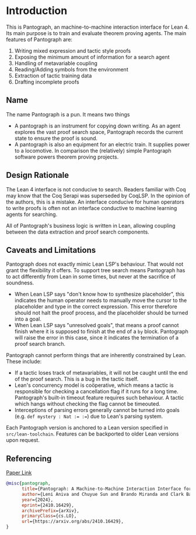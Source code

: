 # Introduction

This is Pantograph, an machine-to-machine interaction interface for Lean 4.
Its main purpose is to train and evaluate theorem proving agents. The main
features of Pantograph are:

1. Writing mixed expression and tactic style proofs
2. Exposing the minimum amount of information for a search agent
3. Handling of metavariable coupling
4. Reading/Adding symbols from the environment
5. Extraction of tactic training data
6. Drafting incomplete proofs

## Name

The name Pantograph is a pun. It means two things
- A pantograph is an instrument for copying down writing. As an agent explores
  the vast proof search space, Pantograph records the current state to ensure
  the proof is sound.
- A pantograph is also an equipment for an electric train. It supplies power to
  a locomotive. In comparison the (relatively) simple Pantograph software powers
  theorem proving projects.

## Design Rationale

The Lean 4 interface is not conducive to search. Readers familiar with Coq may
know that the Coq Serapi was superseded by CoqLSP. In the opinion of the
authors, this is a mistake. An interface conducive for human operators to write
proofs is often not an interface conductive to machine learning agents for
searching.

All of Pantograph's business logic is written in Lean, allowing coupling between
the data extraction and proof search components.

## Caveats and Limitations

Pantograph does not exactly mimic Lean LSP's behaviour. That would not grant the
flexibility it offers.  To support tree search means Pantograph has to act
differently from Lean in some times, but never at the sacrifice of soundness.

- When Lean LSP says "don't know how to synthesize placeholder", this indicates
  the human operator needs to manually move the cursor to the placeholder and
  type in the correct expression. This error therefore should not halt the proof
  process, and the placeholder should be turned into a goal.
- When Lean LSP says "unresolved goals", that means a proof cannot finish where
  it is supposed to finish at the end of a `by` block. Pantograph will raise the
  error in this case, since it indicates the termination of a proof search branch.

Pantograph cannot perform things that are inherently constrained by Lean. These
include:

- If a tactic loses track of metavariables, it will not be caught until the end
  of the proof search. This is a bug in the tactic itself.
- Lean's concurrency model is coöperative, which means a tactic is responsible
  for checking a cancellation flag if it runs for a long time. Pantograph's
  built-in timeout feature requires such behaviour. A tactic which hangs without
  checking the flag cannot be timeouted.
- Interceptions of parsing errors generally cannot be turned into goals (e.g.
  `def mystery : Nat := :=`) due to Lean's parsing system.

Each Pantograph version is anchored to a Lean version specified in
`src/lean-toolchain`. Features can be backported to older Lean versions upon
request.

## Referencing

[Paper Link](https://arxiv.org/abs/2410.16429)

```bib
@misc{pantograph,
      title={Pantograph: A Machine-to-Machine Interaction Interface for Advanced Theorem Proving, High Level Reasoning, and Data Extraction in Lean 4},
      author={Leni Aniva and Chuyue Sun and Brando Miranda and Clark Barrett and Sanmi Koyejo},
      year={2024},
      eprint={2410.16429},
      archivePrefix={arXiv},
      primaryClass={cs.LO},
      url={https://arxiv.org/abs/2410.16429},
}
```
